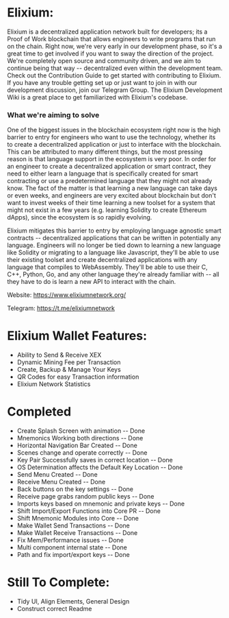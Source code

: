 # Elixium:
Elixium is a decentralized application network built for developers; its a Proof of Work blockchain that allows engineers to write programs that run on the chain. Right now, we're very early in our development phase, so it's a great time to get involved if you want to sway the direction of the project. We're completely open source and community driven, and we aim to continue being that way -- decentralized even within the development team. Check out the Contribution Guide to get started with contributing to Elixium. If you have any trouble getting set up or just want to join in with our development discussion, join our Telegram Group. The Elixium Development Wiki is a great place to get familiarized with Elixium's codebase.

### What we're aiming to solve

One of the biggest issues in the blockchain ecosystem right now is the high barrier to entry for engineers who want to use the technology, whether its to create a decentralized application or just to interface with the blockchain. This can be attributed to many different things, but the most pressing reason is that language support in the ecosystem is very poor. In order for an engineer to create a decentralized application or smart contract, they need to either learn a language that is specifically created for smart contracting or use a predetermined language that they might not already know. The fact of the matter is that learning a new language can take days or even weeks, and engineers are very excited about blockchain but don't want to invest weeks of their time learning a new toolset for a system that might not exist in a few years (e.g. learning Solidity to create Ethereum dApps), since the ecosystem is so rapidly evolving.

Elixium mitigates this barrier to entry by employing language agnostic smart contracts -- decentralized applications that can be written in potentially any language. Engineers will no longer be tied down to learning a new language like Solidity or migrating to a language like Javascript, they'll be able to use their existing toolset and create decentralized applications with any language that compiles to WebAssembly. They'll be able to use their C, C++, Python, Go, and any other language they're already familiar with -- all they have to do is learn a new API to interact with the chain.

Website:
https://www.elixiumnetwork.org/

Telegram:
https://t.me/elixiumnetwork


# Elixium Wallet Features:
 - Ability to Send & Receive XEX
 - Dynamic Mining Fee per Transaction
 - Create, Backup & Manage Your Keys
 - QR Codes for easy Transaction information
 - Elixium Network Statistics

# Completed
 - Create Splash Screen with animation -- Done
 - Mnemonics Working both directions -- Done
 - Horizontal Navigation Bar Created -- Done
 - Scenes change and operate correctly -- Done
 - Key Pair Successfully saves in correct location -- Done
 - OS Determination affects the Default Key Location -- Done
 - Send Menu Created -- Done
 - Receive Menu Created -- Done
 - Back buttons on the key settings -- Done
 - Receive page grabs random public keys -- Done
 - Imports keys based on mnemonic and private keys -- Done
 - Shift Import/Export Functions into Core PR -- Done
 - Shift Mnemonic Modules into Core -- Done
 - Make Wallet Send Transactions -- Done
 - Make Wallet Receive Transactions -- Done
 - Fix Mem/Performance issues -- Done
 - Multi component internal state -- Done
 - Path and fix import/export keys -- Done


# Still To Complete:
 - Tidy UI, Align Elements, General Design
 - Construct correct Readme
